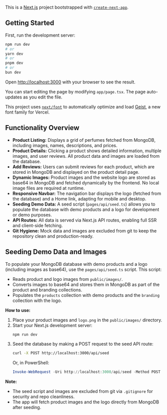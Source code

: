 This is a [Next.js](https://nextjs.org) project bootstrapped with [`create-next-app`](https://nextjs.org/docs/app/api-reference/cli/create-next-app).

## Getting Started

First, run the development server:

```bash
npm run dev
# or
yarn dev
# or
pnpm dev
# or
bun dev
```

Open [http://localhost:3000](http://localhost:3000) with your browser to see the result.

You can start editing the page by modifying `app/page.tsx`. The page auto-updates as you edit the file.

This project uses [`next/font`](https://nextjs.org/docs/app/building-your-application/optimizing/fonts) to automatically optimize and load [Geist](https://vercel.com/font), a new font family for Vercel.

## Functionality Overview

- **Product Listing:** Displays a grid of perfumes fetched from MongoDB, including images, names, descriptions, and prices.
- **Product Details:** Clicking a product shows detailed information, multiple images, and user reviews. All product data and images are loaded from the database.
- **Add Reviews:** Users can submit reviews for each product, which are stored in MongoDB and displayed on the product detail page.
- **Dynamic Images:** Product images and the website logo are stored as base64 in MongoDB and fetched dynamically by the frontend. No local image files are required at runtime.
- **Responsive Navbar:** The navigation bar displays the logo (fetched from the database) and a Home link, adapting for mobile and desktop.
- **Seeding Demo Data:** A seed script (`pages/api/seed.ts`) allows you to populate the database with demo products and a logo for development or demo purposes.
- **API Routes:** All data is served via Next.js API routes, enabling full SSR and client-side fetching.
- **Git Hygiene:** Mock data and images are excluded from git to keep the repository clean and production-ready.

## Seeding Demo Data and Images

To populate your MongoDB database with demo products and a logo (including images as base64), use the `pages/api/seed.ts` script. This script:

- Reads product and logo images from `public/images/`.
- Converts images to base64 and stores them in MongoDB as part of the product and branding collections.
- Populates the `products` collection with demo products and the `branding` collection with the logo.

**How to use:**

1. Place your product images and `logo.png` in the `public/images/` directory.
2. Start your Next.js development server:
   ```bash
   npm run dev
   ```
3. Seed the database by making a POST request to the seed API route:
   ```bash
   curl -X POST http://localhost:3000/api/seed
   ```
   Or, in PowerShell:
   ```powershell
   Invoke-WebRequest -Uri http://localhost:3000/api/seed -Method POST
   ```

**Note:**
- The seed script and images are excluded from git via `.gitignore` for security and repo cleanliness.
- The app will fetch product images and the logo directly from MongoDB after seeding.